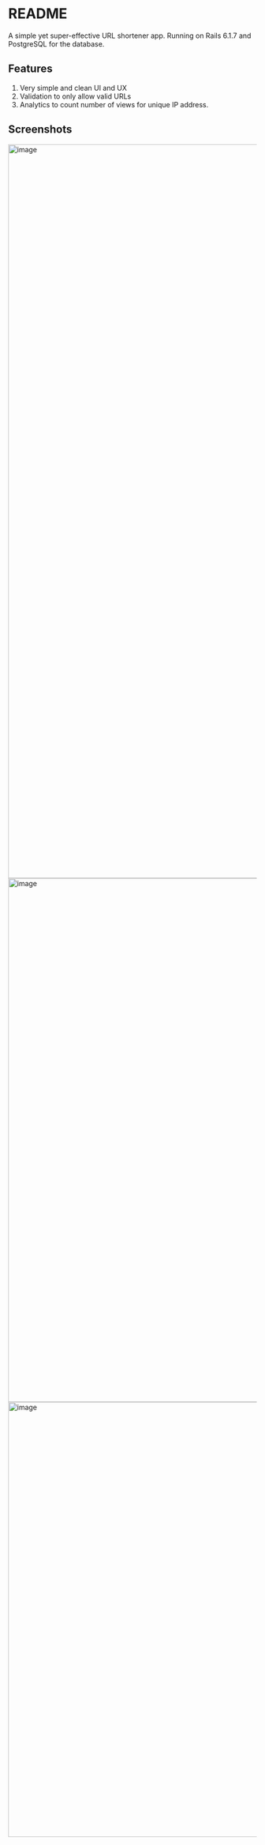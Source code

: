 # README

A simple yet super-effective URL shortener app. Running on Rails 6.1.7 and PostgreSQL for the database.

## Features
1. Very simple and clean UI and UX
2. Validation to only allow valid URLs
3. Analytics to count number of views for unique IP address.

## Screenshots

<img width="1488" alt="image" src="https://github.com/jacobperia/url-shortener-app/assets/79951942/812f860d-c959-4ec2-99f6-a6a41964117e">

<img width="1062" alt="image" src="https://github.com/jacobperia/url-shortener-app/assets/79951942/968f974d-8d9c-4d66-bdc2-957c4ce8b229">

<img width="882" alt="image" src="https://github.com/jacobperia/url-shortener-app/assets/79951942/313288ae-b98a-45e4-930e-c3c736f00cb3">
